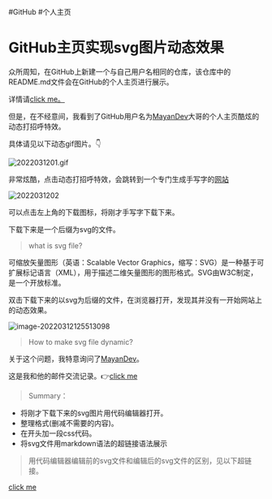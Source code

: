 #GitHub #个人主页
# GitHub主页实现svg图片动态效果

众所周知，在GitHub上新建一个与自己用户名相同的仓库，该仓库中的README.md文件会在GitHub的个人主页进行展示。

详情请[click me。](https://docs.github.com/cn/account-and-profile/setting-up-and-managing-your-github-profile/customizing-your-profile/managing-your-profile-readme)

但是，在不经意间，我看到了GitHub用户名为[MayanDev](https://github.com/Mayandev)大哥的个人主页酷炫的动态打招呼特效。

具体请见以下动态gif图片。👇

![2022031201.gif]( https://cdn.gujiakai.top/image/pic-go-typora02/img/202203121243311.gif)

非常炫酷，点击动态打招呼特效，会跳转到一个专门生成手写字的[网站](https://www.calligrapher.ai/)

![2022031202]( https://cdn.gujiakai.top/image/pic-go-typora02/img/202203121248273.gif)

可以点击左上角的下载图标，将刚才手写字下载下来。

下载下来是一个后缀为svg的文件。

> what is svg file?

可缩放矢量图形（英语：Scalable Vector Graphics，缩写：SVG）是一种基于可扩展标记语言（XML），用于描述二维矢量图形的图形格式。SVG由W3C制定，是一个开放标准。

双击下载下来的以svg为后缀的文件，在浏览器打开，发现其并没有一开始网站上的动态效果。

![image-20220312125513098]( https://cdn.gujiakai.top/image/pic-go-typora02/img/202203121255238.png)

> How to  make svg file dynamic?

关于这个问题，我特意询问了[MayanDev](https://github.com/Mayandev)。

这是我和他的邮件交流记录。👉[click me](https://qiniuyun.gujiakai.top/pdf/blog/github-email.pdf)

> Summary：

+ 将刚才下载下来的svg图片用代码编辑器打开。
+ 整理格式(删减不需要的内容)。
+ 在开头加一段css代码。
+ 将svg文件用markdown语法的超链接语法展示

> 用代码编辑器编辑前的svg文件和编辑后的svg文件的区别，见以下超链接。

[click me](https://github.com/Jaya0455/Jaya0455/commit/bc3ff7305807b7e4e064e9207e3775ace5ad80d8?diff=split)